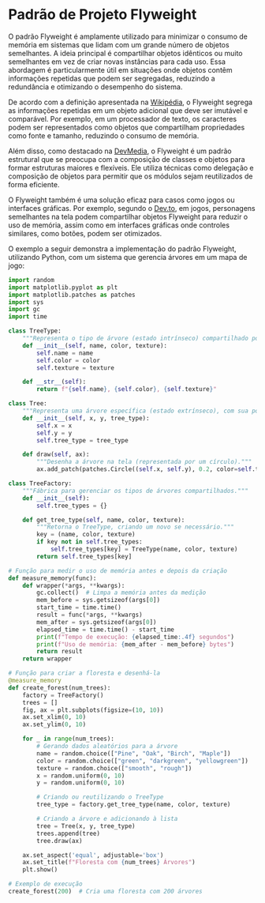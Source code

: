 # Padrão de Projeto Flyweight

O padrão Flyweight é amplamente utilizado para minimizar o consumo de memória em sistemas que lidam com um grande número de objetos semelhantes. A ideia principal é compartilhar objetos idênticos ou muito semelhantes em vez de criar novas instâncias para cada uso. Essa abordagem é particularmente útil em situações onde objetos contêm informações repetidas que podem ser segregadas, reduzindo a redundância e otimizando o desempenho do sistema.  

De acordo com a definição apresentada na [Wikipédia](https://pt.wikipedia.org/wiki/Flyweight), o Flyweight segrega as informações repetidas em um objeto adicional que deve ser imutável e comparável. Por exemplo, em um processador de texto, os caracteres podem ser representados como objetos que compartilham propriedades como fonte e tamanho, reduzindo o consumo de memória.  

Além disso, como destacado na [DevMedia](https://www.devmedia.com.br/design-patterns-net-aplicando-os-padroes-flyweight-e-decorator/31387), o Flyweight é um padrão estrutural que se preocupa com a composição de classes e objetos para formar estruturas maiores e flexíveis. Ele utiliza técnicas como delegação e composição de objetos para permitir que os módulos sejam reutilizados de forma eficiente.  

O Flyweight também é uma solução eficaz para casos como jogos ou interfaces gráficas. Por exemplo, segundo o [Dev.to](https://dev.to/higordiego/padrao-flyweight-2n69), em jogos, personagens semelhantes na tela podem compartilhar objetos Flyweight para reduzir o uso de memória, assim como em interfaces gráficas onde controles similares, como botões, podem ser otimizados.  

O exemplo a seguir demonstra a implementação do padrão Flyweight, utilizando Python, com um sistema que gerencia árvores em um mapa de jogo:  

```python
import random
import matplotlib.pyplot as plt
import matplotlib.patches as patches
import sys
import gc
import time

class TreeType:
    """Representa o tipo de árvore (estado intrínseco) compartilhado por várias árvores."""
    def __init__(self, name, color, texture):
        self.name = name
        self.color = color
        self.texture = texture

    def __str__(self):
        return f"{self.name}, {self.color}, {self.texture}"

class Tree:
    """Representa uma árvore específica (estado extrínseco), com sua posição, que usa um TreeType compartilhado."""
    def __init__(self, x, y, tree_type):
        self.x = x
        self.y = y
        self.tree_type = tree_type

    def draw(self, ax):
        """Desenha a árvore na tela (representada por um círculo)."""
        ax.add_patch(patches.Circle((self.x, self.y), 0.2, color=self.tree_type.color))

class TreeFactory:
    """Fábrica para gerenciar os tipos de árvores compartilhados."""
    def __init__(self):
        self.tree_types = {}

    def get_tree_type(self, name, color, texture):
        """Retorna o TreeType, criando um novo se necessário."""
        key = (name, color, texture)
        if key not in self.tree_types:
            self.tree_types[key] = TreeType(name, color, texture)
        return self.tree_types[key]

# Função para medir o uso de memória antes e depois da criação
def measure_memory(func):
    def wrapper(*args, **kwargs):
        gc.collect()  # Limpa a memória antes da medição
        mem_before = sys.getsizeof(args[0])
        start_time = time.time()
        result = func(*args, **kwargs)
        mem_after = sys.getsizeof(args[0])
        elapsed_time = time.time() - start_time
        print(f"Tempo de execução: {elapsed_time:.4f} segundos")
        print(f"Uso de memória: {mem_after - mem_before} bytes")
        return result
    return wrapper

# Função para criar a floresta e desenhá-la
@measure_memory
def create_forest(num_trees):
    factory = TreeFactory()
    trees = []
    fig, ax = plt.subplots(figsize=(10, 10))
    ax.set_xlim(0, 10)
    ax.set_ylim(0, 10)

    for _ in range(num_trees):
        # Gerando dados aleatórios para a árvore
        name = random.choice(["Pine", "Oak", "Birch", "Maple"])
        color = random.choice(["green", "darkgreen", "yellowgreen"])
        texture = random.choice(["smooth", "rough"])
        x = random.uniform(0, 10)
        y = random.uniform(0, 10)

        # Criando ou reutilizando o TreeType
        tree_type = factory.get_tree_type(name, color, texture)

        # Criando a árvore e adicionando à lista
        tree = Tree(x, y, tree_type)
        trees.append(tree)
        tree.draw(ax)

    ax.set_aspect('equal', adjustable='box')
    ax.set_title(f"Floresta com {num_trees} Árvores")
    plt.show()

# Exemplo de execução
create_forest(200)  # Cria uma floresta com 200 árvores
